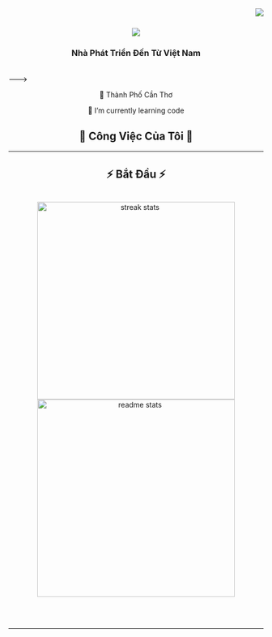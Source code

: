 <img align="right" src="https://visitor-badge.laobi.icu/badge?page_id=LilNguyen2001.LilNguyen2001" />

<h1 align="center">
    <img src="https://readme-typing-svg.herokuapp.com/?font=Righteous&size=35&center=true&vCenter=true&width=500&height=70&duration=4000&lines=Xin+Chào!+👋;+Võ+Phong+Nguyên!;" />
</h1>

<h3 align="center">Nhà Phát Triển Đến Từ Việt Nam </h3>

<br/>
--->
<div align="center">
 
 🔭 Thành Phố Cần Thơ
 
 🌱 I’m currently learning code
 </div>
 <div align="center">
  <h2>🐍 Công Việc Của Tôi 🐍</h2>
 </div>

<hr/>

<h2 align="center">⚡ Bắt Đầu ⚡</h2>
<br>
<div align=center>
  <img width=390 src="https://streak-stats.demolab.com/?user=LilNguyen2001&count_private=true&theme=react&border_radius=10" alt="streak stats"/>
  <img width=390 src="https://github-readme-stats-LilNguyen2001.vercel.app/api?username=Lilnguyen2001&count_private=true&show_icons=true&theme=react&rank_icon=github&border_radius=10" alt="readme stats" />
  <br/>
  </div>

<br/><br/>
<hr/>

<h3 align="center">
    <img src="https://readme-typing-svg.herokuapp.com/?font=Righteous&size=25&center=true&vCenter=true&width=500&height=70&duration=4000&lines=Cảm+Ơn+Đã Thăm!+✌️;
</h3>

<br/>


